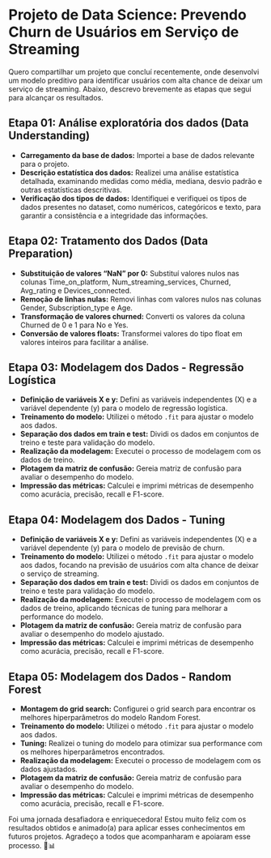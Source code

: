 # Projeto de Data Science: Prevendo Churn de Usuários em Serviço de Streaming

Quero compartilhar um projeto que concluí recentemente, onde desenvolvi um modelo preditivo para identificar usuários com alta chance de deixar um serviço de streaming. Abaixo, descrevo brevemente as etapas que segui para alcançar os resultados.

## Etapa 01: Análise exploratória dos dados (Data Understanding)

- **Carregamento da base de dados:** Importei a base de dados relevante para o projeto.
- **Descrição estatística dos dados:** Realizei uma análise estatística detalhada, examinando medidas como média, mediana, desvio padrão e outras estatísticas descritivas.
- **Verificação dos tipos de dados:** Identifiquei e verifiquei os tipos de dados presentes no dataset, como numéricos, categóricos e texto, para garantir a consistência e a integridade das informações.

## Etapa 02: Tratamento dos Dados (Data Preparation)

- **Substituição de valores “NaN” por 0:** Substituí valores nulos nas colunas Time_on_platform, Num_streaming_services, Churned, Avg_rating e Devices_connected.
- **Remoção de linhas nulas:** Removi linhas com valores nulos nas colunas Gender, Subscription_type e Age.
- **Transformação de valores churned:** Converti os valores da coluna Churned de 0 e 1 para No e Yes.
- **Conversão de valores floats:** Transformei valores do tipo float em valores inteiros para facilitar a análise.

## Etapa 03: Modelagem dos Dados - Regressão Logística

- **Definição de variáveis X e y:** Defini as variáveis independentes (X) e a variável dependente (y) para o modelo de regressão logística.
- **Treinamento do modelo:** Utilizei o método `.fit` para ajustar o modelo aos dados.
- **Separação dos dados em train e test:** Dividi os dados em conjuntos de treino e teste para validação do modelo.
- **Realização da modelagem:** Executei o processo de modelagem com os dados de treino.
- **Plotagem da matriz de confusão:** Gereia matriz de confusão para avaliar o desempenho do modelo.
- **Impressão das métricas:** Calculei e imprimi métricas de desempenho como acurácia, precisão, recall e F1-score.

## Etapa 04: Modelagem dos Dados - Tuning

- **Definição de variáveis X e y:** Defini as variáveis independentes (X) e a variável dependente (y) para o modelo de previsão de churn.
- **Treinamento do modelo:** Utilizei o método `.fit` para ajustar o modelo aos dados, focando na previsão de usuários com alta chance de deixar o serviço de streaming.
- **Separação dos dados em train e test:** Dividi os dados em conjuntos de treino e teste para validação do modelo.
- **Realização da modelagem:** Executei o processo de modelagem com os dados de treino, aplicando técnicas de tuning para melhorar a performance do modelo.
- **Plotagem da matriz de confusão:** Gereia matriz de confusão para avaliar o desempenho do modelo ajustado.
- **Impressão das métricas:** Calculei e imprimi métricas de desempenho como acurácia, precisão, recall e F1-score.

## Etapa 05: Modelagem dos Dados - Random Forest

- **Montagem do grid search:** Configurei o grid search para encontrar os melhores hiperparâmetros do modelo Random Forest.
- **Treinamento do modelo:** Utilizei o método `.fit` para ajustar o modelo aos dados.
- **Tuning:** Realizei o tuning do modelo para otimizar sua performance com os melhores hiperparâmetros encontrados.
- **Realização da modelagem:** Executei o processo de modelagem com os dados ajustados.
- **Plotagem da matriz de confusão:** Gereia matriz de confusão para avaliar o desempenho do modelo.
- **Impressão das métricas:** Calculei e imprimi métricas de desempenho como acurácia, precisão, recall e F1-score.

Foi uma jornada desafiadora e enriquecedora! Estou muito feliz com os resultados obtidos e animado(a) para aplicar esses conhecimentos em futuros projetos. Agradeço a todos que acompanharam e apoiaram esse processo. 🚀📊

